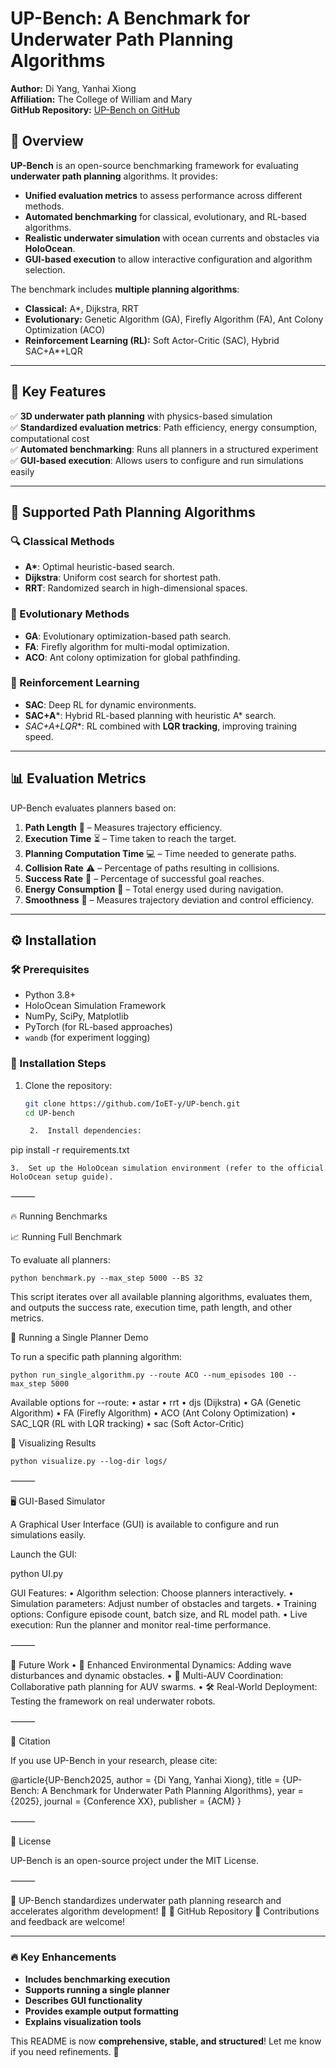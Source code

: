 
# UP-Bench: A Benchmark for Underwater Path Planning Algorithms

**Author:** Di Yang, Yanhai Xiong  
**Affiliation:** The College of William and Mary  
**GitHub Repository:** [UP-Bench on GitHub](https://github.com/IoET-y/UP-bench)  

## 🌊 Overview
**UP-Bench** is an open-source benchmarking framework for evaluating **underwater path planning** algorithms. It provides:
- **Unified evaluation metrics** to assess performance across different methods.
- **Automated benchmarking** for classical, evolutionary, and RL-based algorithms.
- **Realistic underwater simulation** with ocean currents and obstacles via **HoloOcean**.
- **GUI-based execution** to allow interactive configuration and algorithm selection.

The benchmark includes **multiple planning algorithms**:
- **Classical:** A*, Dijkstra, RRT
- **Evolutionary:** Genetic Algorithm (GA), Firefly Algorithm (FA), Ant Colony Optimization (ACO)
- **Reinforcement Learning (RL):** Soft Actor-Critic (SAC), Hybrid SAC+A*+LQR

---

## 🚀 Key Features
✅ **3D underwater path planning** with physics-based simulation  
✅ **Standardized evaluation metrics**: Path efficiency, energy consumption, computational cost  
✅ **Automated benchmarking**: Runs all planners in a structured experiment  
✅ **GUI-based execution**: Allows users to configure and run simulations easily  

---

## 📌 Supported Path Planning Algorithms

### 🔍 Classical Methods
- **A\***: Optimal heuristic-based search.
- **Dijkstra**: Uniform cost search for shortest path.
- **RRT**: Randomized search in high-dimensional spaces.

### 🧬 Evolutionary Methods
- **GA**: Evolutionary optimization-based path search.
- **FA**: Firefly algorithm for multi-modal optimization.
- **ACO**: Ant colony optimization for global pathfinding.

### 🤖 Reinforcement Learning
- **SAC**: Deep RL for dynamic environments.
- **SAC+A***: Hybrid RL-based planning with heuristic A* search.
- **SAC+A*+LQR**: RL combined with **LQR tracking**, improving training speed.

---

## 📊 Evaluation Metrics
UP-Bench evaluates planners based on:
1. **Path Length** 📏 – Measures trajectory efficiency.
2. **Execution Time** ⏳ – Time taken to reach the target.
3. **Planning Computation Time** 💻 – Time needed to generate paths.
4. **Collision Rate** ⚠️ – Percentage of paths resulting in collisions.
5. **Success Rate** 🎯 – Percentage of successful goal reaches.
6. **Energy Consumption** 🔋 – Total energy used during navigation.
7. **Smoothness** 🛶 – Measures trajectory deviation and control efficiency.

---

## ⚙️ Installation

### 🛠 Prerequisites
- Python 3.8+
- HoloOcean Simulation Framework
- NumPy, SciPy, Matplotlib
- PyTorch (for RL-based approaches)
- `wandb` (for experiment logging)

### 🚀 Installation Steps
1. Clone the repository:
   ```bash
   git clone https://github.com/IoET-y/UP-bench.git
   cd UP-bench

	2.	Install dependencies:

pip install -r requirements.txt


	3.	Set up the HoloOcean simulation environment (refer to the official HoloOcean setup guide).

⸻

🔥 Running Benchmarks

📈 Running Full Benchmark

To evaluate all planners:
	
	python benchmark.py --max_step 5000 --BS 32

This script iterates over all available planning algorithms, evaluates them, and outputs the success rate, execution time, path length, and other metrics.



🎯 Running a Single Planner Demo

To run a specific path planning algorithm:

	python run_single_algorithm.py --route ACO --num_episodes 100 --max_step 5000

Available options for --route:
	•	astar
	•	rrt
	•	djs (Dijkstra)
	•	GA (Genetic Algorithm)
	•	FA (Firefly Algorithm)
	•	ACO (Ant Colony Optimization)
	•	SAC_LQR (RL with LQR tracking)
	•	sac (Soft Actor-Critic)

🎨 Visualizing Results

	python visualize.py --log-dir logs/



⸻

🖥️ GUI-Based Simulator

A Graphical User Interface (GUI) is available to configure and run simulations easily.

Launch the GUI:

python UI.py

GUI Features:
	•	Algorithm selection: Choose planners interactively.
	•	Simulation parameters: Adjust number of obstacles and targets.
	•	Training options: Configure episode count, batch size, and RL model path.
	•	Live execution: Run the planner and monitor real-time performance.


⸻

🔬 Future Work
	•	🌊 Enhanced Environmental Dynamics: Adding wave disturbances and dynamic obstacles.
	•	🤖 Multi-AUV Coordination: Collaborative path planning for AUV swarms.
	•	🛠 Real-World Deployment: Testing the framework on real underwater robots.

⸻

📜 Citation

If you use UP-Bench in your research, please cite:

@article{UP-Bench2025,
  author = {Di Yang, Yanhai Xiong},
  title = {UP-Bench: A Benchmark for Underwater Path Planning Algorithms},
  year = {2025},
  journal = {Conference XX},
  publisher = {ACM}
}



⸻

📝 License

UP-Bench is an open-source project under the MIT License.

⸻

🚀 UP-Bench standardizes underwater path planning research and accelerates algorithm development! 🌊
🔗 GitHub Repository
📩 Contributions and feedback are welcome!

---

### 🔥 **Key Enhancements**
- **Includes benchmarking execution**
- **Supports running a single planner**
- **Describes GUI functionality**
- **Provides example output formatting**
- **Explains visualization tools**

This README is now **comprehensive, stable, and structured**! Let me know if you need refinements. 🚀
